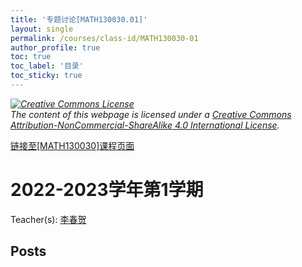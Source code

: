 ```yaml
---
title: '专题讨论[MATH130030.01]'
layout: single
permalink: /courses/class-id/MATH130030-01
author_profile: true
toc: true
toc_label: '目录'
toc_sticky: true
---
```



<div class='notice--warning'>
	<p><i><a rel='license' href='http://creativecommons.org/licenses/by-nc-sa/4.0/'><img alt='Creative Commons License' style='border-width:0' src='https://i.creativecommons.org/l/by-nc-sa/4.0/88x31.png' /></a><br /> The content of this webpage is licensed under a <a rel='license' href='http://creativecommons.org/licenses/by-nc-sa/4.0/'>Creative Commons Attribution-NonCommercial-ShareAlike 4.0 International License</a>.</i></p>
</div>

<a href='https://fdu-math.github.io/courses/MATH130030'>链接至[MATH130030]课程页面</a>


# 2022-2023学年第1学期

Teacher(s): <a href='https://fdu-math.github.io/teachers/李春贺'>李春贺</a>


## Posts